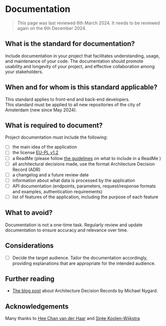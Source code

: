 # Documentation
> This page was last reviewed 6th March 2024. It needs to be reviewed again on the 6th December 2024.

## What is the standard for documentation?
Include documentation in your project that facilitates understanding, usage, and maintenance of your code. The documentation should promote usability and longevity of your project, and effective collaboration among your stakeholders.

## When and for whom is this standard applicable?
This standard applies to front-end and back-end developers.<br/>
This standard must be applied to all new repositories of the city of Amsterdam (new since May 2024).

## What is required to document?
Project documentation must include the following:
- [ ] the main idea of the application
- [ ] the license [EU-PL v1.2](https://eupl.eu/1.2/en/)
- [ ] a ReadMe (please follow [the guidelines](readme-default.md) on what to include in a ReadMe )
- [ ] all architectural decisions made, use the format Architecture Decision Record (ADR)
- [ ] a changelog and a future review date
- [ ] information about what data is processed by the application
- [ ] API documentation (endpoints, parameters, request/response formats and examples, authentication requirements)
- [ ] list of features of the application, including the purpose of each feature

## What to avoid?
Documentation is not a one-time task. Regularly review and update documentation to ensure accuracy and relevance over time.

## Considerations
- [ ] Decide the target audience. Tailor the documentation accordingly, providing explanations that are appropriate for the intended audience.

## Further reading
-  [The blog post](https://cognitect.com/blog/2011/11/15/documenting-architecture-decisions) about Architecture Decision Records by Michael Nygard.

## Acknowledgements
Many thanks to [Hee Chan van der Haar](https://github.com/hcvdhaar) and [Sirée Koolen-Wijkstra](https://github.com/SireeKoolenWijkstra)

